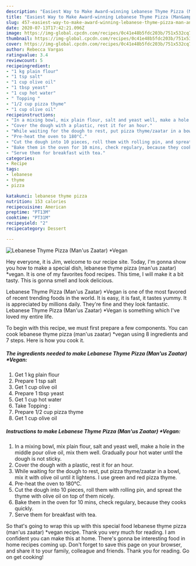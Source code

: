 ```yaml
---
description: "Easiest Way to Make Award-winning Lebanese Thyme Pizza (Man&amp;#39;us Zaatar) *Vegan"
title: "Easiest Way to Make Award-winning Lebanese Thyme Pizza (Man&amp;#39;us Zaatar) *Vegan"
slug: 457-easiest-way-to-make-award-winning-lebanese-thyme-pizza-man-and-39-us-zaatar-vegan
date: 2020-07-13T17:42:21.096Z
image: https://img-global.cpcdn.com/recipes/0c41e48b5fdc203b/751x532cq70/lebanese-thyme-pizza-manus-zaatar-vegan-recipe-main-photo.jpg
thumbnail: https://img-global.cpcdn.com/recipes/0c41e48b5fdc203b/751x532cq70/lebanese-thyme-pizza-manus-zaatar-vegan-recipe-main-photo.jpg
cover: https://img-global.cpcdn.com/recipes/0c41e48b5fdc203b/751x532cq70/lebanese-thyme-pizza-manus-zaatar-vegan-recipe-main-photo.jpg
author: Rebecca Vargas
ratingvalue: 3.4
reviewcount: 5
recipeingredient:
- "1 kg plain flour"
- "1 tsp salt"
- "1 cup olive oil"
- "1 tbsp yeast"
- "1 cup hot water"
- " Topping "
- "1/2 cup pizza thyme"
- "1 cup olive oil"
recipeinstructions:
- "In a mixing bowl, mix plain flour, salt and yeast well, make a hole in the middle pour olive oil, mix them well. Gradually pour hot water until the dough is not sticky."
- "Cover the dough with a plastic, rest it for an hour."
- "While waiting for the dough to rest, put pizza thyme/zaatar in a bowl, mix it with olive oil until it lightens. I use green and red pizza thyme."
- "Pre-heat the oven to 180°C."
- "Cut the dough into 10 pieces, roll them with rolling pin, and spreat the thyme with olive oil on top of them nicely."
- "Bake them in the oven for 10 mins, check regulary, because they cooks quickly."
- "Serve them for breakfast with tea."
categories:
- Recipe
tags:
- lebanese
- thyme
- pizza

katakunci: lebanese thyme pizza 
nutrition: 153 calories
recipecuisine: American
preptime: "PT13M"
cooktime: "PT31M"
recipeyield: "2"
recipecategory: Dessert

---
```



![Lebanese Thyme Pizza (Man&#39;us Zaatar) *Vegan](https://img-global.cpcdn.com/recipes/0c41e48b5fdc203b/751x532cq70/lebanese-thyme-pizza-manus-zaatar-vegan-recipe-main-photo.jpg)

Hey everyone, it is Jim, welcome to our recipe site. Today, I'm gonna show you how to make a special dish, lebanese thyme pizza (man&#39;us zaatar) *vegan. It is one of my favorites food recipes. This time, I will make it a bit tasty. This is gonna smell and look delicious.



Lebanese Thyme Pizza (Man&#39;us Zaatar) *Vegan is one of the most favored of recent trending foods in the world. It is easy, it is fast, it tastes yummy. It is appreciated by millions daily. They're fine and they look fantastic. Lebanese Thyme Pizza (Man&#39;us Zaatar) *Vegan is something which I've loved my entire life.


To begin with this recipe, we must first prepare a few components. You can cook lebanese thyme pizza (man&#39;us zaatar) *vegan using 8 ingredients and 7 steps. Here is how you cook it.

<!--inarticleads1-->

##### The ingredients needed to make Lebanese Thyme Pizza (Man&#39;us Zaatar) *Vegan:

1. Get 1 kg plain flour
1. Prepare 1 tsp salt
1. Get 1 cup olive oil
1. Prepare 1 tbsp yeast
1. Get 1 cup hot water
1. Take  Topping :
1. Prepare 1/2 cup pizza thyme
1. Get 1 cup olive oil




<!--inarticleads2-->

##### Instructions to make Lebanese Thyme Pizza (Man&#39;us Zaatar) *Vegan:

1. In a mixing bowl, mix plain flour, salt and yeast well, make a hole in the middle pour olive oil, mix them well. Gradually pour hot water until the dough is not sticky.
1. Cover the dough with a plastic, rest it for an hour.
1. While waiting for the dough to rest, put pizza thyme/zaatar in a bowl, mix it with olive oil until it lightens. I use green and red pizza thyme.
1. Pre-heat the oven to 180°C.
1. Cut the dough into 10 pieces, roll them with rolling pin, and spreat the thyme with olive oil on top of them nicely.
1. Bake them in the oven for 10 mins, check regulary, because they cooks quickly.
1. Serve them for breakfast with tea.




So that's going to wrap this up with this special food lebanese thyme pizza (man&#39;us zaatar) *vegan recipe. Thank you very much for reading. I am confident you can make this at home. There's gonna be interesting food in home recipes coming up. Don't forget to save this page on your browser, and share it to your family, colleague and friends. Thank you for reading. Go on get cooking!
